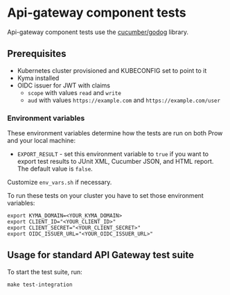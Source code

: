 # Api-gateway component tests

Api-gateway component tests use the [cucumber/godog](https://github.com/cucumber/godog) library.

## Prerequisites

- Kubernetes cluster provisioned and KUBECONFIG set to point to it
- Kyma installed
- OIDC issuer for JWT with claims
  - `scope` with values `read` and `write`
  - `aud` with values `https://example.com` and `https://example.com/user`

### Environment variables

These environment variables determine how the tests are run on both Prow and your local machine:

- `EXPORT_RESULT` - set this environment variable to `true` if you want to export test results to JUnit XML, Cucumber JSON, and HTML report. The default value is `false`.

Customize `env_vars.sh` if necessary.

To run these tests on your cluster you have to set those environment variables:

```
export KYMA_DOMAIN=<YOUR_KYMA_DOMAIN>
export CLIENT_ID="<YOUR_CLIENT_ID>"
export CLIENT_SECRET="<YOUR_CLIENT_SECRET>"
export OIDC_ISSUER_URL="<YOUR_OIDC_ISSUER_URL>"
```

## Usage for standard API Gateway test suite

To start the test suite, run:

```
make test-integration
```
